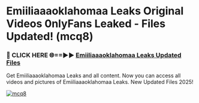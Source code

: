 # Emiiliaaaoklahomaa Leaks Original Videos 0nlyFans Leaked - Files Updated! (mcq8)

<h3>🔴 CLICK HERE 🌐==►► <a href="https://tinyurl.com/x26r9saj" rel="nofollow">Emiiliaaaoklahomaa Leaks Updated Files</a></h3>

Get Emiiliaaaoklahomaa Leaks and all content. Now you can access all videos and pictures of Emiiliaaaoklahomaa Leaks. New Updated Files 2025!

[![mcq8](https://i.imgur.com/LkgZPqh.gif)](https://tinyurl.com/x26r9saj)
